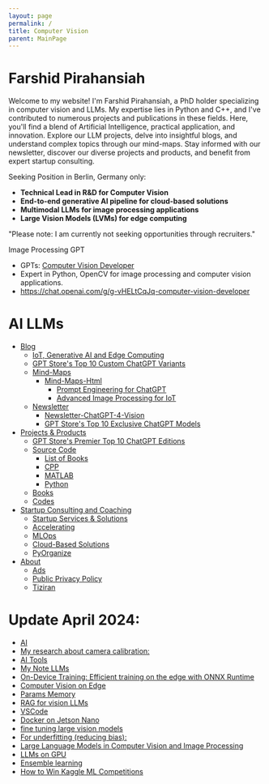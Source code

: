 ```yaml
---
layout: page
permalink: /
title: Computer Vision
parent: MainPage
---
```


# Farshid Pirahansiah
Welcome to my website! I'm Farshid Pirahansiah, a PhD holder specializing in computer vision and LLMs. My expertise lies in Python and C++, and I've contributed to numerous projects and publications in these fields. Here, you'll find a blend of Artificial Intelligence, practical application, and innovation. Explore our LLM projects, delve into insightful blogs, and understand complex topics through our mind-maps. Stay informed with our newsletter, discover our diverse projects and products, and benefit from expert startup consulting. 

Seeking Position in Berlin, Germany only:

  - **Technical Lead in R&D for Computer Vision**
  - **End-to-end generative AI pipeline for cloud-based solutions**
  - **Multimodal LLMs for image processing applications**
  - **Large Vision Models (LVMs) for edge computing**

"Please note: I am currently not seeking opportunities through recruiters."





Image Processing GPT
- GPTs: [Computer Vision Developer](https://chat.openai.com/g/g-vHELtCqJq-computer-vision-developer)
- Expert in Python, OpenCV for image processing and computer vision applications.
- https://chat.openai.com/g/g-vHELtCqJq-computer-vision-developer



# AI LLMs

- [Blog](/site/blog.html)
  - [IoT, Generative AI and Edge Computing](https://pirahansiah.com/site/pages/md/Edge)
  - [GPT Store's Top 10 Custom ChatGPT Variants](https://pirahansiah.com/site/pages/md/ChatGPT)
  - [Mind-Maps](index.html)  
    - [Mind-Maps-Html](index.html)
      - [Prompt Engineering for ChatGPT](site/MindMaps/html/Prompt-Engineering-for-ChatGPT.html)
      - [Advanced Image Processing for IoT](site/MindMaps/html/IoT_DL.html)
  - [Newsletter](site/pages/Newsletter.html)
    - [Newsletter-ChatGPT-4-Vision](site/Newsletter/Newsletter-ChatGPT-4-Vision.html)
    - [GPT Store's Top 10 Exclusive ChatGPT Models](https://pirahansiah.com/site/pages/md/ChatGPT)
- [Projects & Products](index.html)
  - [GPT Store's Premier Top 10 ChatGPT Editions](https://pirahansiah.com/site/pages/md/ChatGPT)
  - [Source Code](src/list.html)
    - [List of Books](src/books/list_books.html)
    - [CPP](src/cpp/list_cpp.html)
    - [MATLAB](src/MATLAB/list_MATLAB.html)
    - [Python](src/python/list_py.html)
  - [Books](index.html)
  - [Codes](index.html)
- [Startup Consulting and Coaching](https://www.linkedin.com/in/pirahansiah/)
  - [Startup Services & Solutions](https://www.linkedin.com/in/pirahansiah/)
  - [Accelerating](https://www.linkedin.com/in/pirahansiah/)
  - [MLOps](https://www.linkedin.com/in/pirahansiah/)
  - [Cloud-Based Solutions](https://www.linkedin.com/in/pirahansiah/)
  - [PyOrganize](https://www.linkedin.com/in/pirahansiah/)
- [About](index.html)
  - [Ads](Ads.txt)
  - [Public Privacy Policy](site/pages/html/privacy_policy_url.html)
  - [Tiziran](index1.html)

# Update April 2024:

  - [AI](https://pirahansiah.com/site/pages/md/AI.html)
  - [My research about camera calibration:](https://pirahansiah.com/site/pages/md/CC.html)
  - [AI Tools](https://pirahansiah.com/site/pages/md/ChatGPT.html)
  - [My Note LLMs](https://pirahansiah.com/site/pages/md/DL.html)
  - [On-Device Training: Efficient training on the edge with ONNX Runtime](https://pirahansiah.com/site/pages/md/Edge.html)  
  - [Computer Vision on Edge](https://pirahansiah.com/site/pages/md/IoT.html)
  - [Params Memory](https://pirahansiah.com/site/pages/md/QandA.html)
  - [RAG for vision LLMs](https://pirahansiah.com/site/pages/md/RAG.html)
  - [VSCode](https://pirahansiah.com/site/pages/md/VSCode.html)
  - [Docker on Jetson Nano](https://pirahansiah.com/site/pages/md/docker.html)
  - [fine tuning large vision models ](https://pirahansiah.com/site/pages/md/fine-tuning.html)
  - [For underfitting (reducing bias):](https://pirahansiah.com/site/pages/md/fitting.html)
  - [Large Language Models in Computer Vision and Image Processing](https://pirahansiah.com/site/pages/md/new.html)
  - [LLMs on GPU](https://pirahansiah.com/site/pages/md/nvidia_llm.html)
  - [Ensemble learning](https://pirahansiah.com/site/pages/md/optimization.html)  
  - [How to Win Kaggle ML Competitions](https://pirahansiah.com/site/pages/md/winKaggle.html)
